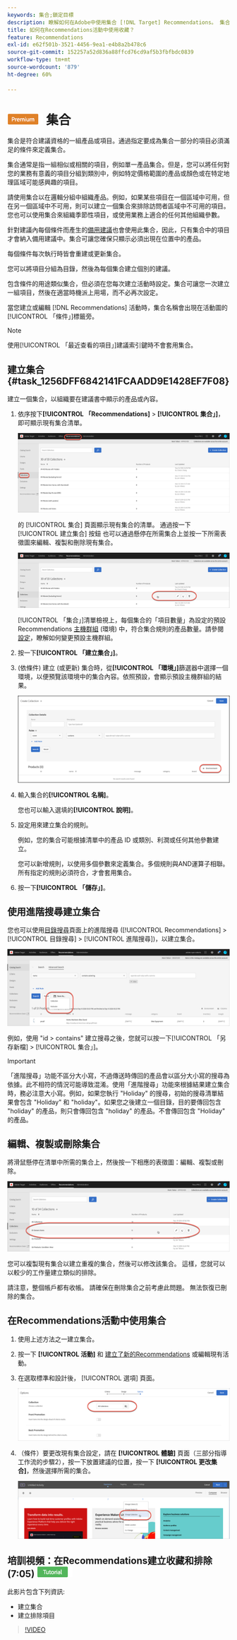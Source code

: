 ```yaml
---
keywords: 集合;鎖定目標
description: 瞭解如何在Adobe中使用集合 [!DNL Target] Recommendations。 集合是符合建議資格的一組產品或項目。
title: 如何在Recommendations活動中使用收藏？
feature: Recommendations
exl-id: e62f501b-3521-4456-9ea1-e4b8a2b478c6
source-git-commit: 152257a52d836a88ffcd76cd9af5b3fbfbdc0839
workflow-type: tm+mt
source-wordcount: '879'
ht-degree: 60%

---
```


# ![PREMIUM](/help/main/assets/premium.png) 集合

集合是符合建議資格的一組產品或項目。通過指定要成為集合一部分的項目必須滿足的條件來定義集合。

集合通常是指一組相似或相關的項目，例如單一產品集合。但是，您可以將任何對您的業務有意義的項目分組到類別中，例如特定價格範圍的產品或顏色或在特定地理區域可能感興趣的項目。

請使用集合以在邏輯分組中組織產品。例如，如果某些項目在一個區域中可用，但在另一個區域中不可用，則可以建立一個集合來排除訪問者區域中不可用的項目。 您也可以使用集合來組織季節性項目，或使用業務上適合的任何其他組織參數。

針對建議內每個條件而產生的[備用建議](/help/main/c-recommendations/c-algorithms/backup-recs.md)也會使用此集合，因此，只有集合中的項目才會納入備用建議中。集合可讓您確保只顯示必須出現在位置中的產品。

每個條件每次執行時皆會重建或更新集合。

您可以將項目分組為目錄，然後為每個集合建立個別的建議。

包含條件的用途類似集合，但必須在您每次建立活動時設定。集合可讓您一次建立一組項目，然後在適當時機派上用場，而不必再次設定。

當您建立或編輯 [!DNL Recommendations] 活動時，集合名稱會出現在活動圖的[!UICONTROL 「條件」]標籤旁。

>[!NOTE]
>
>使用[!UICONTROL 「最近查看的項目」]建議索引鍵時不會套用集合。

## 建立集合 {#task_1256DFF6842141FCAADD9E1428EF7F08}

建立一個集合，以組織要在建議書中顯示的產品或內容。

1. 依序按下&#x200B;**[!UICONTROL 「Recommendations]** > **[!UICONTROL 集合」]**，即可顯示現有集合清單。

   ![集合清單](assets/collections_list.png)

   的 [!UICONTROL 集合] 頁面顯示現有集合的清單。 通過按一下 [!UICONTROL 建立集合] 按鈕 也可以通過懸停在所需集合上並按一下所需表徵圖來編輯、複製和刪除現有集合。

   ![懸停錶徵圖：編輯、複製和刪除](/help/main/c-recommendations/c-products/assets/hover-icons.png)

   [!UICONTROL 「集合」]清單檢視上，每個集合的「項目數量」為設定的預設 Recommendations [主機群組](/help/main/administrating-target/hosts.md) (環境) 中，符合集合規則的產品數量。請參閱[設定](/help/main/c-recommendations/plan-implement.md#concept_C1E1E2351413468692D6C21145EF0B84)，瞭解如何變更預設主機群組。

1. 按一下&#x200B;**[!UICONTROL 「建立集合」]**。

1. (依條件) 建立 (或更新) 集合時，從&#x200B;**[!UICONTROL 「環境」]**&#x200B;篩選器中選擇一個環境，以便預覽該環境中的集合內容。依照預設，會顯示預設主機群組的結果。

   ![建立集合](/help/main/c-recommendations/c-products/assets/CreateCollection.png)

1. 輸入集合的&#x200B;**[!UICONTROL 名稱]**。

   您也可以輸入選填的&#x200B;**[!UICONTROL 說明]**。

1. 設定用來建立集合的規則。

   例如，您的集合可能根據清單中的產品 ID 或類別、利潤或任何其他參數建立。

   您可以新增規則，以使用多個參數來定義集合。多個規則與AND運算子相聯。 所有指定的規則必須符合，才會套用集合。

1. 按一下&#x200B;**[!UICONTROL 「儲存」]**。

## 使用進階搜尋建立集合

您也可以使用[目錄搜尋](/help/main/c-recommendations/c-products/catalog-search.md#save-as)頁面上的進階搜尋 ([!UICONTROL Recommendations] > [!UICONTROL 目錄搜尋] > [!UICONTROL 進階搜尋])，以建立集合。

![另存為對話框](/help/main/c-recommendations/c-products/assets/save-as.png)

例如，使用 &quot;id > contains&quot; 建立搜尋之後，您就可以按一下[!UICONTROL 「另存新檔] > [!UICONTROL 集合」]。

>[!IMPORTANT]
>
>「進階搜尋」功能不區分大小寫，不過傳送時傳回的產品會以區分大小寫的搜尋為依據。此不相符的情況可能導致混淆。使用「進階搜尋」功能來根據結果建立集合時，務必注意大小寫。例如，如果您執行 &quot;Holiday&quot; 的搜尋，初始的搜尋清單結果會包含 &quot;Holiday&quot; 和 &quot;holiday&quot;。如果您之後建立一個目錄，目的要傳回包含 &quot;holiday&quot; 的產品，則只會傳回包含 &quot;holiday&quot; 的產品。不會傳回包含 &quot;Holiday&quot; 的產品。

## 編輯、複製或刪除集合

將滑鼠懸停在清單中所需的集合上，然後按一下相應的表徵圖：編輯、複製或刪除。

![收藏的懸停錶徵圖](/help/main/c-recommendations/c-products/assets/hover-collections.png)

您可以複製現有集合以建立重複的集合，然後可以修改該集合。 這樣，您就可以以較少的工作量建立類似的排除。

請注意，整個帳戶都有收帳。 請確保在刪除集合之前考慮此問題。 無法恢復已刪除的集合。

## 在Recommendations活動中使用集合

1. 使用上述方法之一建立集合。

1. 按一下 **[!UICONTROL 活動]** 和 [建立了新的Recommendations](/help/main/c-recommendations/t-create-recs-activity/create-recs-activity.md) 或編輯現有活動。

1. 在選取標準和設計後， [!UICONTROL 選項] 頁面。

   ![選擇集合選項](/help/main/c-recommendations/c-products/assets/choose-collection.png)

1. （條件）要更改現有集合設定，請在 **[!UICONTROL 體驗]** 頁面（三部分指導工作流的步驟2），按一下放置建議的位置，按一下 **[!UICONTROL 更改集合]**，然後選擇所需的集合。

   ![「更改集合」選項](/help/main/c-recommendations/c-products/assets/change-collection.png)

## 培訓視頻：在Recommendations建立收藏和排除(7:05) ![教程徽章](/help/main/assets/tutorial.png)

此影片包含下列資訊:

* 建立集合
* 建立排除項目

>[!VIDEO](https://video.tv.adobe.com/v/27689)
